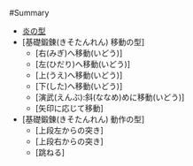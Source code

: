 #Summary

* [炎の型](README.md)
* [基礎鍛錬(きそたんれん) 移動の型]
  * [右(みぎ)へ移動(いどう)]
  * [左(ひだり)へ移動(いどう)]
  * [上(うえ)へ移動(いどう)]
  * [下(した)へ移動(いどう)]
  * [演武(えんぶ):斜(ななめ)めに移動(いどう)]
  * [矢印に応じて移動]
* [基礎鍛錬(きそたんれん) 動作の型]
  * [上段左からの突き]
  * [上段右からの突き]
  * [跳ねる]
